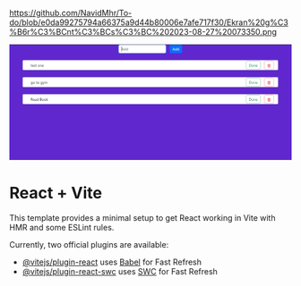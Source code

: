 
https://github.com/NavidMhr/To-do/blob/e0da99275794a66375a9d44b80006e7afe717f30/Ekran%20g%C3%B6r%C3%BCnt%C3%BCs%C3%BC%202023-08-27%20073350.png

![THE CURRENT PROJECT :](https://github.com/NavidMhr/To-do/blob/e0da99275794a66375a9d44b80006e7afe717f30/Ekran%20g%C3%B6r%C3%BCnt%C3%BCs%C3%BC%202023-08-27%20073350.png)


# React + Vite

This template provides a minimal setup to get React working in Vite with HMR and some ESLint rules.

Currently, two official plugins are available:

- [@vitejs/plugin-react](https://github.com/vitejs/vite-plugin-react/blob/main/packages/plugin-react/README.md) uses [Babel](https://babeljs.io/) for Fast Refresh
- [@vitejs/plugin-react-swc](https://github.com/vitejs/vite-plugin-react-swc) uses [SWC](https://swc.rs/) for Fast Refresh

